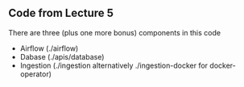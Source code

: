 ## Code from Lecture 5
There are three (plus one more bonus) components in this code
- Airflow (./airflow)
- Dabase (./apis/database)
- Ingestion (./ingestion alternatively ./ingestion-docker for docker-operator)